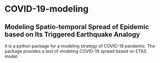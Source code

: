 # COVID-19-modeling
## Modeling Spatio-temporal Spread of Epidemic based on Its Triggered Earthquake Analogy
It is a python package for a modeling strategy of COVID-19 pandemic. The package provides a tool of modeling COVID-19 spread based on ETAS model.